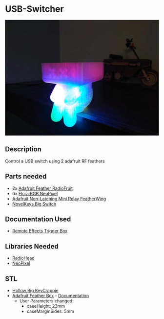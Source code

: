 # USB-Switcher
![Big KeyCrappie](../images/big_keycrappie.JPG)
## Description
Control a USB switch using 2 adafruit RF feathers

## Parts needed
* 2x [Adafruit Feather RadioFruit](https://www.adafruit.com/product/3077)
* 6x [Flora RGB NeoPixel](https://www.adafruit.com/product/1260)
* [Adafruit Non-Latching Mini Relay FeatherWing](https://www.adafruit.com/product/2895)
* [NovelKeys Big Switch](https://novelkeys.com/products/the-big-switch-series?_pos=1&_sid=6101be1e1&_ss=r)

## Documentation Used
* [Remote Effects Trigger Box](https://learn.adafruit.com/remote-effects-trigger)

## Libraries Needed
* [RadioHead](https://github.com/adafruit/RadioHead)
* [NeoPixel](https://github.com/adafruit/Adafruit_NeoPixel)

## STL
* [Hollow Big KeyCrappie](https://www.thingiverse.com/thing:4964284)
* [Adafruit Feather Box](http://a360.co/2nK42AQ) - [Documentation](https://learn.adafruit.com/3d-printed-case-for-adafruit-feather/cad)
  * User Parameters changed:
    * caseHeight: 23mm
    * caseMarginSides: 5mm